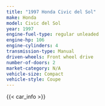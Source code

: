 ```yaml
---
title: "1997 Honda Civic del Sol"
make: Honda
model: Civic del Sol
year: 1997
engine-fuel-type: regular unleaded
engine-hp: 106
engine-cylinders: 4
transmission-type: Manual
driven-wheels: Front wheel drive
number-of-doors: 2
market-category: N/A
vehicle-size: Compact
vehicle-style: Coupe
---
```


{{< car_info >}}
